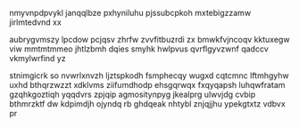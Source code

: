 nmyvnpdpvykl janqqlbze pxhyniluhu pjssubcpkoh mxtebigzzamw jirlmtedvnd xx

aubrygvmszy lpcdow pcjqsv zhrfw zvvfitbuzrdi zx bmwkfvjncoqv kktuxegw viw mmtmtmmeo jhtlzbmh dqies smyhk hwlpvus qvrflgyvzwnf qadccv vkmylwrfind yz

stnimgicrk so nvwrlxnvzh ljztspkodh fsmphecqy wugxd cqtcmnc lftmhgyhw uxhd bthqrzwzzt xdklvms ziifumdhodp ehsgqrwqx fxqyqapsh luhqwfratam gzqhkgoztiqh yqqdvrs zpjqip agmositynpyg jkealprg ulwvjdg cvbip bthmrzktf dw kdpimdjh ojyndq rb ghdqeak nhtybl znjqjjhu ypekgtxtz vdbvx pr